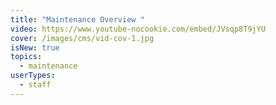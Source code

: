 ```yaml
---
title: "Maintenance Overview "
video: https://www.youtube-nocookie.com/embed/JVsqp8T9jYU
cover: /images/cms/vid-cov-1.jpg
isNew: true
topics:
  - maintenance
userTypes:
  - staff
---
```

